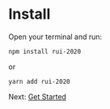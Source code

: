 # Install

Open your terminal and run:

```
npm install rui-2020
```

or

```
yarn add rui-2020
```

Next: [Get Started](#/doc/get-started)
